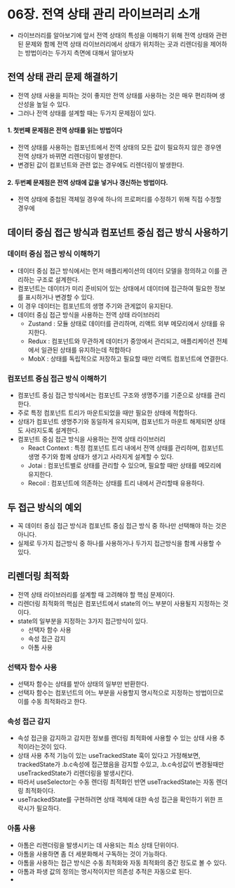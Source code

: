 # 06장. 전역 상태 관리 라이브러리 소개
- 라이브러리를 알아보기에 앞서 전역 상태의 특성을 이해하기 위해 전역 상태와 관련된 문제와 함께 전역 상태 라이브러리에서 상태가 위치하는 곳과 리렌더링을 제어하는 방법이라는 두가지 측면에 대해서 알아보자

## 전역 상태 관리 문제 해결하기
- 전역 상태 사용을 피하는 것이 좋지만 전역 상태를 사용하는 것은 매우 편리하며 생산성을 높일 수 있다.
- 그러나 전역 상태를 설계할 때는 두가지 문제점이 있다.
#### 1. 첫번째 문제점은 전역 상태를 읽는 방법이다
- 전역 상태를 사용하는 컴포넌트에서 전역 상태의 모든 값이 필요하지 않은 경우엔 전역 상태가 바뀌면 리렌더링이 발생한다.
- 변경된 값이 컴포넌트와 관련 없는 경우에도 리렌더링이 발생한다.
#### 2. 두번쩨 문제점은 전역 상태에 값을 넣거나 갱신하는 방법이다.
- 전역 상태에 중첩된 객체일 경우에 하나의 프로퍼티를 수정하기 위해 직접 수정할 경우에

## 데이터 중심 접근 방식과 컴포넌트 중심 접근 방식 사용하기

### 데이터 중심 접근 방식 이해하기
- 데이터 중심 접근 방식에서는 먼저 애플리케이션의 데이터 모델을 정의하고 이를 관리하는 구조로 설계한다.
- 컴포넌트는 데이터가 미리 준비되어 있는 상태에서 데이터에 접근하여 필요한 정보를 표시하거나 변경할 수 있다.
- 이 경우 데이터는 컴포넌트의 생명 주기와 관게없이 유지된다.
- 데이터 중심 접근 방식을 사용하는 전역 상태 라이브러리
  - Zustand : 모듈 상태로 데이터를 관리하며, 리액트 외부 메모리에서 상태를 유지한다.
  - Redux : 컴포넌트와 무관하게 데이터가 중앙에서 관리되고, 애플리케이션 전체에서 일관된 상태를 유지하는데 적합하다
  - MobX : 상태를 독립적으로 저장하고 필요할 때만 리액트 컴포넌트에 연결한다.

### 컴포넌트 중심 접근 방식 이해하기
- 컴포넌트 중심 접근 방식에서는 컴포넌트 구조와 생명주기를 기준으로 상태를 관리한다.
- 주로 특정 컴포넌트 트리가 마운트되었을 때만 필요한 상태에 적합하다.
- 상태가 컴포넌트 생명주기와 동일하게 유지되며, 컴포넌트가 마운트 해제되면 상태도 사라지도록 설계한다.
- 컴포넌트 중심 접근 방식을 사용하는 전역 상태 라이브러리
  - React Context : 특정 컴포넌트 트리 내에서 전역 상태를 관리하며, 컴포넌트 생명 주기와 함께 상태가 생기고 사라지게 설계할 수 있다.
  - Jotai : 컴포넌트별로 상태를 관리할 수 있으며, 필요할 때만 상태를 메모리에 유지한다.
  - Recoil : 컴포넌트에 의존하는 상태를 트리 내에서 관리할때 유용하다.

## 두 접근 방식의 예외
- 꼭 데이터 중심 접근 방식과 컴포넌트 중심 접근 방식 중 하나만 선택해야 하는 것은 아니다.
- 실제로 두가지 접근방식 중 하나를 사용하거나 두가지 접근방식을 함께 사용할 수 있다.

## 리렌더링 최적화
- 전역 상태 라이브러리를 설계할 때 고려해야 할 핵심 문제이다.
- 리렌더링 최적화의 핵심은 컴포넌트에서 state의 어느 부분이 사용될지 지정하는 것이다.
- state의 일부분을 지정하는 3가지 접근방식이 있다.
  - 선택자 함수 사용
  - 속성 접근 감지
  - 아톰 사용

### 선택자 함수 사용
- 선택자 함수는 상태를 받아 상태의 일부만 반환한다.
- 선택자 함수는 컴포넌트의 어느 부분을 사용할지 명시적으로 지정하는 방법이므로 이를 수동 최적화라고 한다.

### 속성 접근 감지
- 속성 접근을 감지하고 감지한 정보를 렌더링 최적화에 사용할 수 있는 상태 사용 추적이라는것이 있다.
- 상태 사용 추적 기능이 있는 useTrackedState 훅이 있다고 가정해보면, trackedState가 .b.c속성에 접근했음을 감지할 수있고, .b.c속성값이 변경될때만 useTrackedState가 리렌더링을 발생시킨다.
- 따라서 useSelector는 수동 렌더링 최적화인 반면 useTrackedState는 자동 렌더링 최적화이다.
- useTrackedState를 구현하려면 상태 객체에 대한 속성 접근을 확인하기 위한 프락시가 필요하다.

### 아톰 사용
- 아톰은 리렌더링을 발생시키는 데 사용되는 최소 상태 단위이다.
- 아톰을 사용하면 좀 더 세분화해서 구독하는 것이 가능하다.
- 아톰을 사용하는 접근 방식은 수동 최적화와 자동 최적화의 중간 정도로 볼 수 있다.
- 아톰과 파생 값의 정의는 명시적이지만 의존성 추적은 자동으로 된다.
- 
